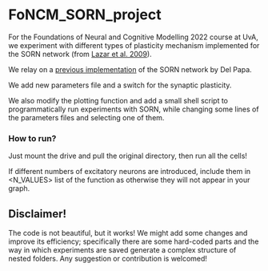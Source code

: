 # FoNCM_SORN_project

For the Foundations of Neural and Cognitive Modelling 2022 course at UvA, we experiment with different types of plasticity mechanism implemented for the SORN network (from [Lazar et al. 2009](http://journal.frontiersin.org/article/10.3389/neuro.10.023.2009/full)).

We relay on a [previous implementation](https://github.com/delpapa/SORN_V2) of the SORN network by Del Papa.

We add new parameters file and a switch for the synaptic plasticity.

We also modify the plotting function and add a small shell script to programmatically run experiments with SORN, while changing some lines of the parameters files and selecting one of them.

### How to run?

Just mount the drive and pull the original directory, then run all the cells!

If different numbers of excitatory neurons are introduced, include them in <N_VALUES> list of the <plotty3> function as otherwise they will not appear in your graph.

## Disclaimer!

The code is not beautiful, but it works!
We might add some changes and improve its efficiency; specifically there are some hard-coded parts and the way in which experiments are saved generate a complex structure of nested folders.
Any suggestion or contribution is welcomed!
